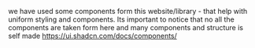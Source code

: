 we have used some components form this website/library - that help with uniform styling and components. Its important to notice that no all the components are taken form here and many components and structure is self made 
https://ui.shadcn.com/docs/components/